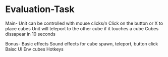 # Evaluation-Task

Main-
Unit can be controlled with mouse clicks/n
Click on the button or X to place cubes
Unit will teleport to the other cube if it touches a cube
Cubes dissapear in 10 seconds

Bonus-
Basic effects
Sound effects for cube spawn, teleport, button click
Baisc UI
Env cubes
Hotkeys
